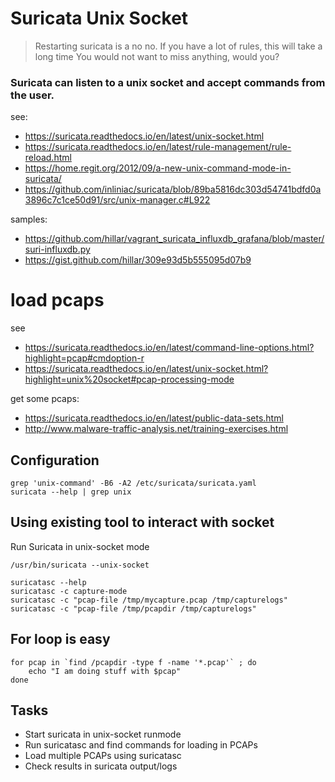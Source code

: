 # Suricata Unix Socket

> Restarting suricata is a no no. If you have a lot of rules, this will take a long time
> You would not want to miss anything, would you?

### Suricata can listen to a unix socket and accept commands from the user. 

see:
* https://suricata.readthedocs.io/en/latest/unix-socket.html
* https://suricata.readthedocs.io/en/latest/rule-management/rule-reload.html
* https://home.regit.org/2012/09/a-new-unix-command-mode-in-suricata/
* https://github.com/inliniac/suricata/blob/89ba5816dc303d54741bdfd0a3896c7c1ce50d91/src/unix-manager.c#L922

samples: 
* https://github.com/hillar/vagrant_suricata_influxdb_grafana/blob/master/suri-influxdb.py
* https://gist.github.com/hillar/309e93d5b555095d07b9

# load pcaps
see

 * https://suricata.readthedocs.io/en/latest/command-line-options.html?highlight=pcap#cmdoption-r
 * https://suricata.readthedocs.io/en/latest/unix-socket.html?highlight=unix%20socket#pcap-processing-mode

get some pcaps:

* https://suricata.readthedocs.io/en/latest/public-data-sets.html
* http://www.malware-traffic-analysis.net/training-exercises.html

## Configuration

```
grep 'unix-command' -B6 -A2 /etc/suricata/suricata.yaml
suricata --help | grep unix
```


## Using existing tool to interact with socket

Run Suricata in unix-socket mode

```
/usr/bin/suricata --unix-socket
```

```
suricatasc --help
suricatasc -c capture-mode
suricatasc -c "pcap-file /tmp/mycapture.pcap /tmp/capturelogs"
suricatasc -c "pcap-file /tmp/pcapdir /tmp/capturelogs"
```

## For loop is easy

```
for pcap in `find /pcapdir -type f -name '*.pcap'` ; do
	echo "I am doing stuff with $pcap"
done
```


## Tasks
 * Start suricata in unix-socket runmode
 * Run suricatasc and find commands for loading in PCAPs
 * Load multiple PCAPs using suricatasc
 * Check results in suricata output/logs

